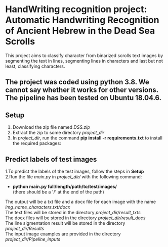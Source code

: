 # HandWriting recognition project: Automatic Handwriting Recognition of Ancient Hebrew in the Dead Sea Scrolls

This project aims to classify character from binarized scrolls text images by segmenting the text in lines, segmenting lines in characters and last but not least, classifying characters.

The project was coded using python 3.8. We cannot say whether it works for other versions.
The pipeline has been tested on Ubuntu 18.04.6.
--
Setup
--

1. Download the zip file named <em>DSS.zip</em>
2. Extract the zip to some directory <em>project_dir</em>
3. In <em>project_dir</em>, run the command <strong>pip install -r requirements.txt</strong> to install the required packages:

Predict labels of test images
--

1.To predict the labels of the test images, follow the steps in <strong>Setup</strong><br>
2.Run the file <em>main.py</em> in <em>project_dir/</em> with the following command:<br>
- <strong>python main.py full/length/path/to/test/images/</strong> <br>(there should be a '/' at the end of the path)<br>

The output will be a txt file and a docx file for each image with the name <em>img_name_characters.txt/docx</em><br>
The text files will be stored in the directory <em>project_dir/result_txts</em><br>
The docx files will be stored in the directory <em>project_dir/result_docs</em><br>
The line sigmentation result will be stored in the directory <em>project_dir/Results</em><br>
The input image examples are provided in the directory <em>project_dir/Pipeline_inputs</em><br>
